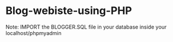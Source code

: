 # Blog-webiste-using-PHP 




Note: IMPORT the BLOGGER.SQL file in your database inside your localhost/phpmyadmin 


